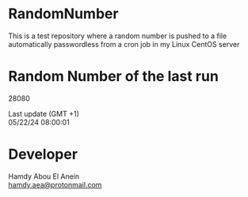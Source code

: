 # RandomNumber    
This is a test repository where a random number is pushed to a file automatically passwordless from a cron job in my Linux CentOS server    
# Random Number of the last run   
28080
      
Last update (GMT +1)    
05/22/24 08:00:01
# Developer    
Hamdy Abou El Anein   
hamdy.aea@protonmail.com
